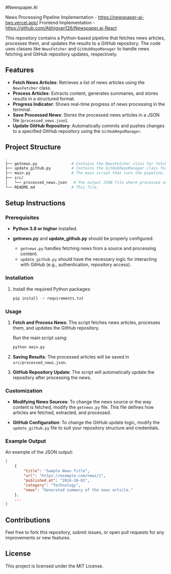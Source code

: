 #Newspaper.AI
 
News Processing Pipeline 
Implementation - https://newspaper-ai-two.vercel.app/
Frontend Implementation - https://github.com/Abhigyan126/Newspaper.ai-React

This repository contains a Python-based pipeline that fetches news articles, processes them, and updates the results to a GitHub repository. The code uses classes like `NewsFetcher` and `GitHubRepoManager` to handle news fetching and GitHub repository updates, respectively.

## Features

- **Fetch News Articles**: Retrieves a list of news articles using the `NewsFetcher` class.
- **Process Articles**: Extracts content, generates summaries, and stores results in a structured format.
- **Progress Indicator**: Shows real-time progress of news processing in the terminal.
- **Save Processed News**: Stores the processed news articles in a JSON file (`processed_news.json`).
- **Update GitHub Repository**: Automatically commits and pushes changes to a specified GitHub repository using the `GitHubRepoManager`.

## Project Structure

```bash
.
├── getnews.py               # Contains the NewsFetcher class for fetching and processing news content.
├── update_github.py         # Contains the GitHubRepoManager class for managing the GitHub repo.
├── main.py                  # The main script that runs the pipeline.
├── src/
│   └── processed_news.json   # The output JSON file where processed news will be saved.
└── README.md                # This file.
```

## Setup Instructions

### Prerequisites

- **Python 3.8 or higher** installed.
  
- **getnews.py** and **update_github.py** should be properly configured:

  - `getnews.py` handles fetching news from a source and processing content.
  - `update_github.py` should have the necessary logic for interacting with GitHub (e.g., authentication, repository access).

### Installation

1. Install the required Python packages:

   ```bash
   pip install -r requirements.txt
   ```

### Usage

1. **Fetch and Process News**: The script fetches news articles, processes them, and updates the GitHub repository.

   Run the main script using:

   ```bash
   python main.py
   ```

2. **Saving Results**: The processed articles will be saved in `src/processed_news.json`.

3. **GitHub Repository Update**: The script will automatically update the repository after processing the news.

### Customization

- **Modifying News Sources**: To change the news source or the way content is fetched, modify the `getnews.py` file. This file defines how articles are fetched, extracted, and processed.
  
- **GitHub Configuration**: To change the GitHub update logic, modify the `update_github.py` file to suit your repository structure and credentials.

### Example Output

An example of the JSON output:

```json
[
    {
        "title": "Sample News Title",
        "url": "https://example.com/news/1",
        "published_at": "2024-10-01",
        "category": "Technology",
        "news": "Generated summary of the news article."
    },
    ...
]
```

## Contributions

Feel free to fork this repository, submit issues, or open pull requests for any improvements or new features.

## License

This project is licensed under the MIT License.
